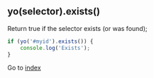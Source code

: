 ## yo(selector).exists()

Return true if the selector exists (or was found); 

```javascript
if (yo('#myid').exists()) {
    console.log('Exists');
}
```

Go to [index](index.md)